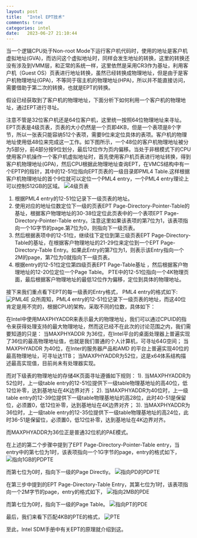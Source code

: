 ```yaml
---
layout: post
title:  "Intel EPT技术"
comments: true
categories: intel
date:   2023-06-27 21:10:44
---
```


当一个逻辑CPU处于Non-root Mode下运行客户机代码时，使用的地址是客户机虚拟地址(GVA)，而访问这个虚拟地址时，同样会发生地址的转换，这里的转换还没有涉及到VMM层，和正常的系统一样，这里依然是采用CR3作为基址，利用客户机（Guest OS）页表进行地址转换，虽然已经转换成物理地址，但是由于是客户机物理地址(GPA)，不等同于宿主机的物理地址(HPA)，所以并不能直接访问，需要借助于第二次的转换，也就是EPT的转换。

假设已经获取到了客户机的物理地址，下面分析下如何利用一个客户机的物理地址，通过EPT进行寻址。

注意不管是32位客户机还是64位客户机，这里统一按照64位物理地址来寻址。EPT页表是4级页表，页表的大小仍然是一个页即4KB，但是一个表项是8个字节，所以一张表只能容纳512个表项，需要9位来定位具体的表项。客户机的物理地址使用低48位来完成这一工作。如下图所示，一个48位的客户机物理地址被分为5部分，前4部分按9位划分，最后12位作为页内偏移。当处于非根模式下的CPU使用客户机操作一个客户机虚拟地址时，首先使用客户机页表进行地址转换，得到客户机物理地址(GPA)，然后CPU根据此物理地址查询EPT，在VMCS结构中有一个EPTP的指针，其中的12-51位指向EPT页表的一级目录即PML4 Table.这样根据客户机物理地址的首个9位就可以定位一个PML4 entry，一个PML4 entry理论上可以控制512GB的区域。
![4级页表](https://github.com/lbbxsxlz/lbbxsxlz.github.io/raw/master/images/intel_ept/4-level-paging.jpg)
1. 根据PML4 entry的12-51位记录下一级页表的地址。
2. 使用对应的地址位数定位下一级的页表EPT Page-Directory-Pointer-Table的基址，根据客户物理地址的30-38位定位此页表中的一个表项EPT Page-Directory-Pointer-Table entry。注意这里如果该表项的第7位为1，该表项指向一个1G字节的page.第7位为0，则指向下一级页表。
3. 然后根据表项中的12-51位，继续往下定位到第三级页表EPT Page-Directory-Table的基址，在根据客户物理地址的21-29位来定位到一个EPT Page-Directory-Table Entry。如果此Entry的第7位为1，则表示该Entry指向一个2M的page，第7位为0就指向下一级页表。
4. 根据entry的12-51位定位第四级页表EPT Page-Table基址 ，然后根据客户物理地址的12-20位定位一个Page Table。
PTE中的12-51位指向一个4K物理页面，最后根据客户物理地址的最低12位作为偏移，定位到具体的物理地址。

接下来我们重点看下EPT的每一级表的Entry格式，
PML4 entry的格式如下:
![PML4E](https://github.com/lbbxsxlz/lbbxsxlz.github.io/raw/master/images/intel_ept/PML4E.jpg)
众所周知，PML4 entry的12-51位记录下一级页表的地址，而这40位肯定是用不完的，根据CPU的架构，采取不同的位数，具体如下：

在Intel中使用MAXPHYADDR来表示最大的物理地址，我们可以通过CPUID的指令来获得处理支持的最大物理地址，然而这已经不在此次的讨论范围之内，我们需要知道的只是：
当MAXPHYADDR 为36位，在Intel平台的桌面处理器上普遍实现了36位的最高物理地址值，也就是我们普通的个人计算机，可寻址64G空间；
当MAXPHYADDR 为40位，在Inter的服务器产品和AMD 的平台上普遍实现40位的最高物理地址，可寻址达1TB；
当MAXPHYADDR为52位，这是x64体系结构描述最高实现值，目前尚未有处理器实现。

而对下级表的物理地址的存储4K页面寻址遵循如下规则：
1). 当MAXPHYADDR为52位时，上一级table entry的12-51位提供下一级table物理基地址的高40位，低12位补零，达到基地址在4K边界对齐；
2). 当MAXPHYADDR为40位时，上一级table entry的12-39位提供下一级table物理基地址的高28位，此时40-51是保留位，必须置0，低12位补零，达到基地址在4K边界对齐；
3). 当MAXPHYADDR为36位时，上一级table entry的12-35位提供下一级table物理基地址的高24位，此时36-51是保留位，必须置0，低12位补零，达到基地址在4K边界对齐。

而MAXPHYADDR为36位正是普通32位机的PAE模式。

在上述的第二个步骤中提到了EPT Page-Directory-Pointer-Table entry，当entry中的第七位为1时，该表项指向一个1G字节的page，entry的格式如下，
![指向1GB的PDPTE](https://github.com/lbbxsxlz/lbbxsxlz.github.io/raw/master/images/intel_ept/PDPTE-1GBytes.jpg)

而第七位为0时，指向下一级的Page Directly。
![指向PD的PDPTE](https://github.com/lbbxsxlz/lbbxsxlz.github.io/raw/master/images/intel_ept/PDPTE.jpg)

在第三步中提到的EPT Page-Directory-Table Entry，其第七位为1时，该表项指向一个2M字节的page，entry的格式如下，
![指向2MB的PDE](https://github.com/lbbxsxlz/lbbxsxlz.github.io/raw/master/images/intel_ept/PDE-2MBytes.jpg)

而第七位为0时，指向下一级的Page Table。
![指向PT的PDE](https://github.com/lbbxsxlz/lbbxsxlz.github.io/raw/master/images/intel_ept/PDE.jpg)

最后，我们来看下匹配4KB的PTE的格式，
![PTE](https://github.com/lbbxsxlz/lbbxsxlz.github.io/raw/master/images/intel_ept/PTE.jpg)

至此，Intel SDM手册中有关EPT的原理就介绍到这。